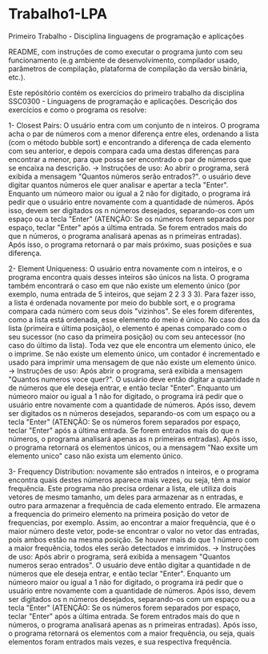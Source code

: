 ﻿# Trabalho1-LPA
Primeiro Trabalho - Disciplina linguagens de programação e aplicações

README, com instruções de como executar o programa junto com seu funcionamento (e.g ambiente de desenvolvimento, 
compilador usado, parâmetros de compilação, plataforma de compilação da versão binária, etc.). 


Este repósitório contém os exercícios do primeiro trabalho da disciplina SSC0300 - Linguagens de programação e aplicações.
Descrição dos exercícios e como o programa os resolve:

1- Closest Pairs: O usuário entra com um conjunto de n inteiros. O programa acha o par de números com a menor diferença 
entre eles, ordenando a lista (com o método bubble sort) e encontrando a diferença de cada elemento com seu anterior,
e depois compara cada uma destas diferenças para encontrar a menor, para que possa ser encontrado o par de números que se
encaixa na descrição.
  -> Instruções de uso: Ao abrir o programa, será exibida a mensagem "Quantos números serão entrados?". o usuário deve digitar
quantos números ele quer analisar e apertar a tecla "Enter". Enquanto um númeoro maior ou igual a 2 não for digitado, o 
programa irá pedir que o usuário entre novamente com a quantidade de números. Após isso, devem ser digitados os n números 
desejados, separando-os com um espaço ou a tecla "Enter" (ATENÇÃO: Se os números forem separados por espaço, teclar "Enter" 
após a última entrada. Se forem entrados mais do que n números, o programa analisará apenas as n primeiras entradas). Após
isso, o programa retornará o par mais próximo, suas posições e sua diferença.

2- Element Uniqueness: O usuário entra novamente com n inteiros, e o programa encontra quais desses inteiros são únicos 
na lista. O programa também encontrará o caso em que não existe um elemento único (por exemplo, numa entrada de 5 inteiros,
que sejam 2 2 3 3 3). Para fazer isso, a lista é ordenada novamente por meio do bubble sort, e o programa compara cada número
com seus dois "vizinhos". Se eles forem diferentes, como a lista está ordenada, esse elemento do meio é único. No caso dos 
da lista (primeira e última posição), o elemento é apenas comparado com o seu sucessor (no caso da primeira posição) ou com 
seu antecessor (no caso do último da lista). Toda vez que ele encontra um elemento único, ele o imprime. Se não existe um 
elemento único, um contador é incrementado e usado para imprimir uma mensagem de que não existe um elemento único.
  -> Instruções de uso: Após abrir o programa, será exibida a mensagem "Quantos numeros voce quer?". O usuário deve então digitar
a quantidade n de números que ele deseja entrar, e então teclar "Enter". Enquanto um númeoro maior ou igual a 1 não for digitado, o 
programa irá pedir que o usuário entre novamente com a quantidade de números. Após isso, devem ser digitados os n números 
desejados, separando-os com um espaço ou a tecla "Enter" (ATENÇÃO: Se os números forem separados por espaço, teclar "Enter" 
após a última entrada. Se forem entrados mais do que n números, o programa analisará apenas as n primeiras entradas). Após
isso, o programa retornará os elementos únicos, ou a mensagem "Nao exsite um elemento unico" caso não exista um elemento único.

3- Frequency Distribution: novamente são entrados n inteiros, e o programa encontra quais destes números aparece mais vezes, 
ou seja, têm a maior frequência. Este programa não precisa ordenar a lista, ele utiliza dois vetores de mesmo tamanho, um 
deles para armazenar as n entradas, e outro para armazenar a frequência de cada elemento entrado. Ele armazena a frequencia do
primeiro elemento na primeira posição do vetor de frequencias, por exemplo. Assim, ao encontrar a maior frequência, que é o 
maior número deste vetor, pode-se encontrar o valor no vetor das entradas, pois ambos estão na mesma posição.
Se houver mais do que 1 número com a maior frequência, todos eles serão detectados e imrimidos.
  -> Instruções de uso: Após abrir o programa, será exibida a mensagem "Quantos numeros serao entrados". O usuário deve então 
digitar a quantidade n de números que ele deseja entrar, e então teclar "Enter". Enquanto um númeoro maior ou igual a 1 não for digitado, o 
programa irá pedir que o usuário entre novamente com a quantidade de números. Após isso, devem ser digitados os n números 
desejados, separando-os com um espaço ou a tecla "Enter" (ATENÇÃO: Se os números forem separados por espaço, teclar "Enter" 
após a última entrada. Se forem entrados mais do que n números, o programa analisará apenas as n primeiras entradas). Após
isso, o programa retornará os elementos com a maior frequência, ou seja, quais elementos foram entrados mais vezes, e sua 
respectiva frequência. 